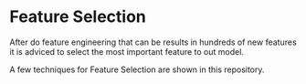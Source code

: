 # Feature Selection

After do feature engineering that can be results in hundreds of new features
it is adviced to select the most important feature to out model.

A few techniques for Feature Selection are shown in this repository.
